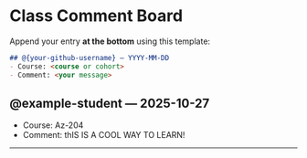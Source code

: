 # Class Comment Board

Append your entry **at the bottom** using this template:

```md
## @{your-github-username} — YYYY-MM-DD
- Course: <course or cohort>
- Comment: <your message>
```

## @example-student — 2025-10-27
- Course: Az-204
- Comment: thIS IS A COOL WAY TO LEARN!
---
